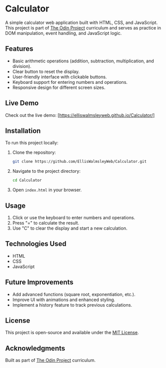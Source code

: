 # Calculator

A simple calculator web application built with HTML, CSS, and JavaScript. This project is part of [The Odin Project](https://www.theodinproject.com/) curriculum and serves as practice in DOM manipulation, event handling, and JavaScript logic.

## Features
- Basic arithmetic operations (addition, subtraction, multiplication, and division).
- Clear button to reset the display.
- User-friendly interface with clickable buttons.
- Keyboard support for entering numbers and operations.
- Responsive design for different screen sizes.

## Live Demo
Check out the live demo: [https://elliswalmsleyweb.github.io/Calculator/]

## Installation
To run this project locally:
1. Clone the repository:
   ```sh
   git clone https://github.com/EllisWalmsleyWeb/Calculator.git
   ```
2. Navigate to the project directory:
   ```sh
   cd Calculator
   ```
3. Open `index.html` in your browser.

## Usage
1. Click or use the keyboard to enter numbers and operations.
2. Press "=" to calculate the result.
3. Use "C" to clear the display and start a new calculation.

## Technologies Used
- HTML
- CSS
- JavaScript

## Future Improvements
- Add advanced functions (square root, exponentiation, etc.).
- Improve UI with animations and enhanced styling.
- Implement a history feature to track previous calculations.

## License
This project is open-source and available under the [MIT License](LICENSE).

## Acknowledgments
Built as part of [The Odin Project](https://www.theodinproject.com/) curriculum.

